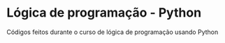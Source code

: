 # Lógica de programação - Python
Códigos feitos durante o curso de lógica de programação usando Python
